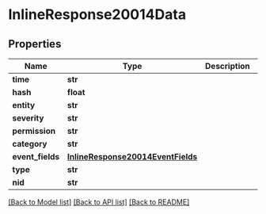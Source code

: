 # InlineResponse20014Data

## Properties
Name | Type | Description | Notes
------------ | ------------- | ------------- | -------------
**time** | **str** |  | [optional] 
**hash** | **float** |  | [optional] 
**entity** | **str** |  | [optional] 
**severity** | **str** |  | [optional] 
**permission** | **str** |  | [optional] 
**category** | **str** |  | [optional] 
**event_fields** | [**InlineResponse20014EventFields**](InlineResponse20014EventFields.md) |  | [optional] 
**type** | **str** |  | [optional] 
**nid** | **str** |  | [optional] 

[[Back to Model list]](../README.md#documentation-for-models) [[Back to API list]](../README.md#documentation-for-api-endpoints) [[Back to README]](../README.md)

